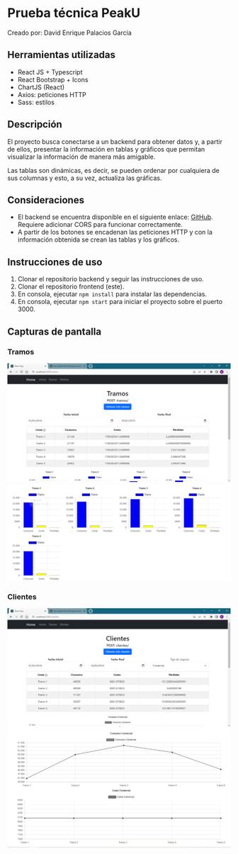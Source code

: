 # Prueba técnica PeakU

Creado por: David Enrique Palacios García

## Herramientas utilizadas
- React JS + Typescript
- React Bootstrap + Icons
- ChartJS (React)
- Axios: peticiones HTTP
- Sass: estilos

## Descripción
El proyecto busca conectarse a un backend para obtener datos y, a partir de ellos, presentar la información en tablas y gráficos que permitan visualizar la información de manera más amigable.

Las tablas son dinámicas, es decir, se pueden ordenar por cualquiera de sus columnas y esto, a su vez, actualiza las gráficas.

## Consideraciones
- El backend se encuentra disponible en el siguiente enlace: [GitHub](https://github.com/RancesBernalInfoDesign/pruebatecnicainfodesignback). Requiere adicionar CORS para funcionar correctamente.
- A partir de los botones se encadenan las peticiones HTTP y con la información obtenida se crean las tablas y los gráficos.

## Instrucciones de uso
1. Clonar el repositorio backend y seguir las instrucciones de uso.
2. Clonar el repositorio frontend (este).
3. En consola, ejecutar `npm install` para instalar las dependencias.
4. En consola, ejecutar `npm start` para iniciar el proyecto sobre el puerto 3000.

## Capturas de pantalla

### Tramos
![Tramos: 1](pictures/Tramos-1.PNG)
![Tramos: 2](pictures/Tramos-2.PNG)

### Clientes
![Clientes: 1](pictures/Clientes-1.PNG)
![Clientes: 2](pictures/Clientes-2.PNG)